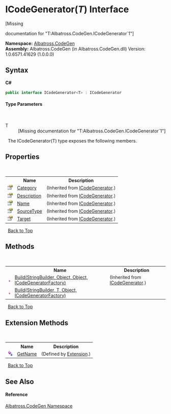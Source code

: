 # ICodeGenerator(*T*) Interface
 

\[Missing <summary> documentation for "T:Albatross.CodeGen.ICodeGenerator`1"\]

**Namespace:**&nbsp;<a href="15cf6e12-be6a-9747-9980-acf9dcacbf1a">Albatross.CodeGen</a><br />**Assembly:**&nbsp;Albatross.CodeGen (in Albatross.CodeGen.dll) Version: 1.0.6571.41629 (1.0.0.0)

## Syntax

**C#**<br />
``` C#
public interface ICodeGenerator<T> : ICodeGenerator

```


#### Type Parameters
&nbsp;<dl><dt>T</dt><dd>\[Missing <typeparam name="T"/> documentation for "T:Albatross.CodeGen.ICodeGenerator`1"\]</dd></dl>&nbsp;
The ICodeGenerator(T) type exposes the following members.


## Properties
&nbsp;<table><tr><th></th><th>Name</th><th>Description</th></tr><tr><td>![Public property](media/pubproperty.gif "Public property")</td><td><a href="a97510fb-0286-4d54-0cf9-e9f4f59de5ef">Category</a></td><td> (Inherited from <a href="81f2962e-1248-6108-03fc-3aad1ff9e183">ICodeGenerator</a>.)</td></tr><tr><td>![Public property](media/pubproperty.gif "Public property")</td><td><a href="a0249b1b-7e84-12b2-0a41-92cdb5d88f19">Description</a></td><td> (Inherited from <a href="81f2962e-1248-6108-03fc-3aad1ff9e183">ICodeGenerator</a>.)</td></tr><tr><td>![Public property](media/pubproperty.gif "Public property")</td><td><a href="8c4569a6-c59a-ab46-2d1e-d6921fe97218">Name</a></td><td> (Inherited from <a href="81f2962e-1248-6108-03fc-3aad1ff9e183">ICodeGenerator</a>.)</td></tr><tr><td>![Public property](media/pubproperty.gif "Public property")</td><td><a href="5a26d021-5aec-62ae-f7dd-dac10485f8ad">SourceType</a></td><td> (Inherited from <a href="81f2962e-1248-6108-03fc-3aad1ff9e183">ICodeGenerator</a>.)</td></tr><tr><td>![Public property](media/pubproperty.gif "Public property")</td><td><a href="9f626510-586b-8a4b-fbdb-0717a9215066">Target</a></td><td> (Inherited from <a href="81f2962e-1248-6108-03fc-3aad1ff9e183">ICodeGenerator</a>.)</td></tr></table>&nbsp;
<a href="#icodegenerator(*t*)-interface">Back to Top</a>

## Methods
&nbsp;<table><tr><th></th><th>Name</th><th>Description</th></tr><tr><td>![Public method](media/pubmethod.gif "Public method")</td><td><a href="dcb8ac48-59e9-a143-5814-ce196e784d46">Build(StringBuilder, Object, Object, ICodeGeneratorFactory)</a></td><td> (Inherited from <a href="81f2962e-1248-6108-03fc-3aad1ff9e183">ICodeGenerator</a>.)</td></tr><tr><td>![Public method](media/pubmethod.gif "Public method")</td><td><a href="96cfbd76-05f6-0664-c826-17810493f94d">Build(StringBuilder, T, Object, ICodeGeneratorFactory)</a></td><td /></tr></table>&nbsp;
<a href="#icodegenerator(*t*)-interface">Back to Top</a>

## Extension Methods
&nbsp;<table><tr><th></th><th>Name</th><th>Description</th></tr><tr><td>![Public Extension Method](media/pubextension.gif "Public Extension Method")</td><td><a href="4555a966-f956-bbfd-49ca-e495855a62e6">GetName</a></td><td> (Defined by <a href="61b4916c-1734-8427-90ec-0f5aab982965">Extension</a>.)</td></tr></table>&nbsp;
<a href="#icodegenerator(*t*)-interface">Back to Top</a>

## See Also


#### Reference
<a href="15cf6e12-be6a-9747-9980-acf9dcacbf1a">Albatross.CodeGen Namespace</a><br />